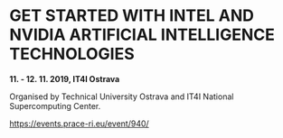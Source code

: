 # GET STARTED WITH INTEL AND NVIDIA ARTIFICIAL INTELLIGENCE TECHNOLOGIES 

**11. - 12. 11. 2019, IT4I Ostrava** 

Organised by Technical University Ostrava and IT4I National Supercomputing
Center. 

https://events.prace-ri.eu/event/940/
